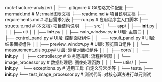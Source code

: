 rock-fracture-analyzer/
│
├── .gitignore              # Git忽略文件配置
├── mermaid.md              # Mermaid图表文档
├── readme.md               # 项目说明文档
├── requirements.md         # 项目需求列表
├── run.py                  # 应用程序主入口脚本
├── structure.md            # (本文档) 项目结构说明
│
├── src/
│   └── app/
│       ├── __init__.py
│       │
│       ├── ui/
│       │   ├── __init__.py
│       │   ├── main_window.py       # UI层: 主窗口
│       │   ├── control_panel.py     # UI层: 控制面板组件
│       │   ├── result_panel.py      # UI层: 结果面板组件
│       │   ├── preview_window.py    # UI层: 预览窗口组件
│       │   └── measurement_dialog.py# UI层: 测量对话框组件
│       │
│       ├── core/
│       │   ├── __init__.py
│       │   ├── controller.py        # 业务逻辑层: 流程控制器
│       │   └── image_processor.py   # 数据处理层: 图像处理函数
│       │
│       └── utils/
│           ├── __init__.py
│           └── exceptions.py        # 通用工具: 自定义异常类等
│
└── tests/
    ├── __init__.py
    └── test_image_processor.py     # 测试代码: 对核心算法进行单元测试